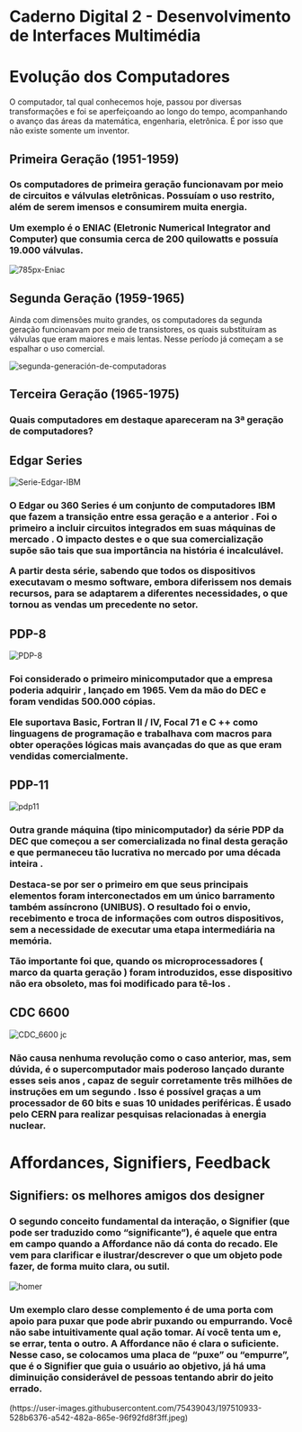 # Caderno Digital 2 - Desenvolvimento de Interfaces Multimédia

<h1> Evolução dos Computadores </h1>

O computador, tal qual conhecemos hoje, passou por diversas transformações e foi se aperfeiçoando ao longo do tempo, acompanhando o avanço das áreas da matemática, engenharia, eletrônica. É por isso que não existe somente um inventor.


<h2> Primeira Geração (1951-1959) </h2>

<h3>Os computadores de primeira geração funcionavam por meio de circuitos e válvulas eletrônicas. Possuíam o uso restrito, além de serem imensos e consumirem muita energia.

Um exemplo é o ENIAC (Eletronic Numerical Integrator and Computer) que consumia cerca de 200 quilowatts e possuía 19.000 válvulas. </h3>

![785px-Eniac](https://user-images.githubusercontent.com/75439043/197504668-3f781b61-87fd-48b1-8798-77488d8df1cc.jpeg)



<h2> Segunda Geração (1959-1965)</h2>

Ainda com dimensões muito grandes, os computadores da segunda geração funcionavam por meio de transistores, os quais substituíram as válvulas que eram maiores e mais lentas. Nesse período já começam a se espalhar o uso comercial.

![segunda-generación-de-computadoras](https://user-images.githubusercontent.com/75439043/197504865-a7430e27-cbbf-4089-a69b-76aac175243d.jpeg)


<h2>Terceira Geração (1965-1975) </h2>


<h3>Quais computadores em destaque apareceram na 3ª geração de computadores?</h3>

<h2>Edgar Series</h2>

![Serie-Edgar-IBM](https://user-images.githubusercontent.com/75439043/197507800-fbb4ef38-c57f-472d-b43d-2feb48a9b6ca.jpeg)

<h3>O Edgar ou 360 Series é um conjunto de computadores IBM que fazem a transição entre essa geração e a anterior . Foi o primeiro a incluir circuitos integrados em suas máquinas de mercado . O impacto destes e o que sua comercialização supõe são tais que sua importância na história é incalculável.

A partir desta série, sabendo que todos os dispositivos executavam o mesmo software, embora diferissem nos demais recursos, para se adaptarem a diferentes necessidades, o que tornou as vendas um precedente no setor.
</h3>


<h2>PDP-8</h2>

![PDP-8](https://user-images.githubusercontent.com/75439043/197507948-3ca66fc7-8154-49b9-ad4c-bc7fceee62d4.jpeg)

<h3>Foi considerado o primeiro minicomputador que a empresa poderia adquirir , lançado em 1965. Vem da mão do DEC e foram vendidas 500.000 cópias.

Ele suportava Basic, Fortran II / IV, Focal 71 e C ++ como linguagens de programação e trabalhava com macros para obter operações lógicas mais avançadas do que as que eram vendidas comercialmente.
</h3>
<h2>PDP-11</h2>

![pdp11](https://user-images.githubusercontent.com/75439043/197508192-472a6360-cb60-4059-844f-5a0c08b25479.jpeg)
<h3>
Outra grande máquina (tipo minicomputador) da série PDP da DEC que começou a ser comercializada no final desta geração e que permaneceu tão lucrativa no mercado por uma década inteira .

Destaca-se por ser o primeiro em que seus principais elementos foram interconectados em um único barramento também assíncrono (UNIBUS). O resultado foi o envio, recebimento e troca de informações com outros dispositivos, sem a necessidade de executar uma etapa intermediária na memória.

Tão importante foi que, quando os microprocessadores ( marco da quarta geração ) foram introduzidos, esse dispositivo não era obsoleto, mas foi modificado para tê-los .
</h3>
<h2>CDC 6600</h2>

![CDC_6600 jc](https://user-images.githubusercontent.com/75439043/197508402-6a8053b8-66a9-4303-b3cc-6ea12f4e0941.jpeg)

<h3>Não causa nenhuma revolução como o caso anterior, mas, sem dúvida, é o supercomputador mais poderoso lançado durante esses seis anos , capaz de seguir corretamente três milhões de instruções em um segundo . Isso é possível graças a um processador de 60 bits e suas 10 unidades periféricas. É usado pelo CERN para realizar pesquisas relacionadas à energia nuclear.
</h3>


<h1>Affordances, Signifiers, Feedback</h1>

<h2>Signifiers: os melhores amigos dos designer</h2>

<h3>O segundo conceito fundamental da interação, o Signifier (que pode ser traduzido como “significante”), é aquele que entra em campo quando a Affordance não dá conta do recado. Ele vem para clarificar e ilustrar/descrever o que um objeto pode fazer, de forma muito clara, ou sutil.
</h3>

![homer](https://user-images.githubusercontent.com/75439043/197512116-6ca73552-84c5-4650-8f35-6b48062365d5.gif)

<h3>
Um exemplo claro desse complemento é de uma porta com apoio para puxar que pode abrir puxando ou empurrando. Você não sabe intuitivamente qual ação tomar. Aí você tenta um e, se errar, tenta o outro. A Affordance não é clara o suficiente. Nesse caso, se colocamos uma placa de “puxe” ou “empurre”, que é o Signifier que guia o usuário ao objetivo, já há uma diminuição considerável de pessoas tentando abrir do jeito errado.
</h3>
(https://user-images.githubusercontent.com/75439043/197510933-528b6376-a542-482a-865e-96f92fd8f3ff.jpeg)
